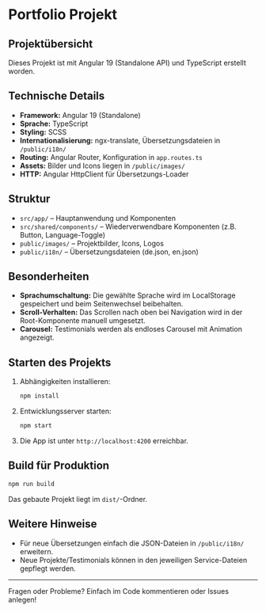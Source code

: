# Portfolio Projekt

## Projektübersicht
Dieses Projekt ist mit Angular 19 (Standalone API) und TypeScript erstellt worden.

## Technische Details
- **Framework:** Angular 19 (Standalone)
- **Sprache:** TypeScript
- **Styling:** SCSS
- **Internationalisierung:** ngx-translate, Übersetzungsdateien in `/public/i18n/`
- **Routing:** Angular Router, Konfiguration in `app.routes.ts`
- **Assets:** Bilder und Icons liegen in `/public/images/`
- **HTTP:** Angular HttpClient für Übersetzungs-Loader

## Struktur
- `src/app/` – Hauptanwendung und Komponenten
- `src/shared/components/` – Wiederverwendbare Komponenten (z.B. Button, Language-Toggle)
- `public/images/` – Projektbilder, Icons, Logos
- `public/i18n/` – Übersetzungsdateien (de.json, en.json)

## Besonderheiten
- **Sprachumschaltung:** Die gewählte Sprache wird im LocalStorage gespeichert und beim Seitenwechsel beibehalten.
- **Scroll-Verhalten:** Das Scrollen nach oben bei Navigation wird in der Root-Komponente manuell umgesetzt.
- **Carousel:** Testimonials werden als endloses Carousel mit Animation angezeigt.

## Starten des Projekts
1. Abhängigkeiten installieren:
   ```bash
   npm install
   ```
2. Entwicklungsserver starten:
   ```bash
   npm start
   ```
3. Die App ist unter `http://localhost:4200` erreichbar.

## Build für Produktion
```bash
npm run build
```
Das gebaute Projekt liegt im `dist/`-Ordner.

## Weitere Hinweise
- Für neue Übersetzungen einfach die JSON-Dateien in `/public/i18n/` erweitern.
- Neue Projekte/Testimonials können in den jeweiligen Service-Dateien gepflegt werden.

---
Fragen oder Probleme? Einfach im Code kommentieren oder Issues anlegen!